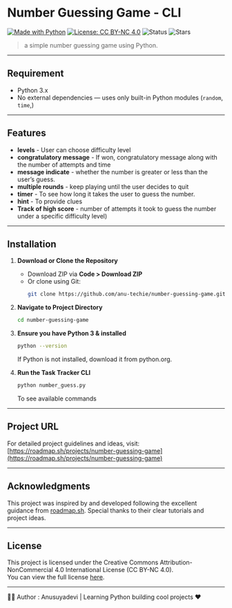 # Number Guessing Game - CLI

[![Made with Python](https://img.shields.io/badge/Made%20with-Python-blue?logo=python)](https://www.python.org/)
[![License: CC BY-NC 4.0](https://img.shields.io/badge/License-CC%20BY--NC%204.0-lightgrey)](https://creativecommons.org/licenses/by-nc/4.0/)
![Status](https://img.shields.io/badge/status-active-brightgreen)
![Stars](https://img.shields.io/github/stars/anu-techie/number-guessing-game?style=social)

>a simple number guessing game using Python.

---

## Requirement

- Python 3.x  
- No external dependencies — uses only built-in Python modules (`random`, `time`,)

---

## Features

- **levels** - User can choose difficulty level
- **congratulatory message** - If won, congratulatory message along with the number of attempts and time  
- **message indicate** -  whether the number is greater or less than the user’s guess.
- **multiple rounds** - keep playing until the user decides to quit  
- **timer** - To see how long it takes the user to guess the number.
- **hint** - To provide clues  
- **Track of high score** -  number of attempts it took to guess the number under a specific difficulty level)

---

## Installation

1. **Download or Clone the Repository**

   - Download ZIP via **Code > Download ZIP**  
   - Or clone using Git:
     ```bash
     git clone https://github.com/anu-techie/number-guessing-game.git
     ```

2. **Navigate to Project Directory**
   ```bash
   cd number-guessing-game
   ```

3. **Ensure you have Python 3 & installed**

    ```bash
   python --version
   ```
   If Python is not installed, download it from python.org.

4. **Run the Task Tracker CLI**
    ```bash
    python number_guess.py
    ```
    To see available commands

---

## Project URL

For detailed project guidelines and ideas, visit:
[https://roadmap.sh/projects/number-guessing-game](https://roadmap.sh/projects/number-guessing-game)

---

## Acknowledgments

This project was inspired by and developed following the excellent guidance from [roadmap.sh](https://roadmap.sh). Special thanks to their clear tutorials and project ideas.

---

## License

This project is licensed under the Creative Commons Attribution-NonCommercial 4.0 International License (CC BY-NC 4.0).  
You can view the full license [here](https://creativecommons.org/licenses/by-nc/4.0/).

---

🙋‍♀️ Author : Anusuyadevi |   Learning Python building cool projects ❤️
